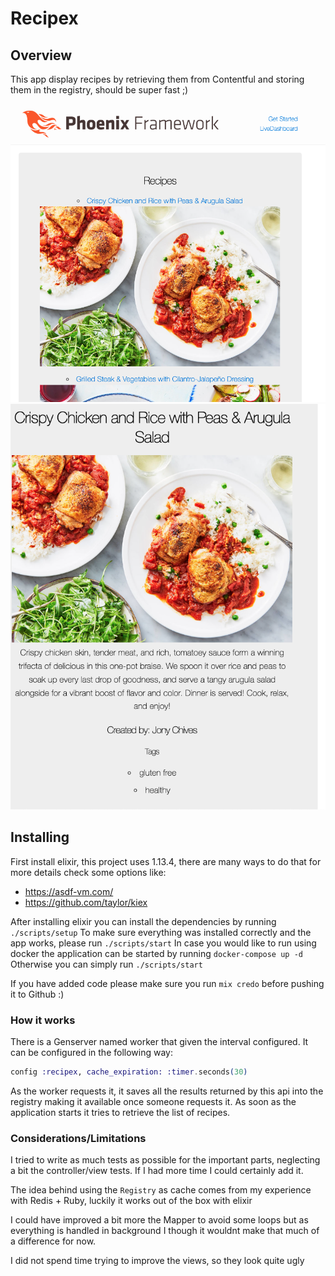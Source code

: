# Recipex

## Overview

This app display recipes by retrieving them from Contentful and storing them in the registry, should be super fast ;)

![Home](https://github.com/GabrielMalakias/recipex/blob/1855ca7f0d9b983515101faa7b99654a22a797be/images/home.png)
![Details](https://github.com/GabrielMalakias/recipex/blob/7956250cf6f28f1340b4f2e9c08b9b0ece3aedc3/images/details.png)

## Installing

First install elixir, this project uses 1.13.4, there are many ways to do that for more details check some options like:

- https://asdf-vm.com/
- https://github.com/taylor/kiex

After installing elixir you can install the dependencies by running `./scripts/setup`
To make sure everything was installed correctly and the app works, please run `./scripts/start`
In case you would like to run using docker the application can be started by running `docker-compose up -d`
Otherwise you can simply run `./scripts/start`

If you have added code please make sure you run `mix credo` before pushing it to Github :)

### How it works

There is a Genserver named worker that given the interval configured. It can be configured in the following way:
```elixir
config :recipex, cache_expiration: :timer.seconds(30)
```

As the worker requests it, it saves all the results returned by this api into the registry making it available once someone requests it. As soon as the application starts it tries to retrieve the list of recipes.

### Considerations/Limitations

I tried to write as much tests as possible for the important parts, neglecting a bit the controller/view tests. If I had more time I could certainly add it.

The idea behind using the `Registry` as cache comes from my experience with Redis + Ruby, luckily it works out of the box with elixir

I could have improved a bit more the Mapper to avoid some loops but as everything is handled in background I though it wouldnt make that much of a difference for now.

I did not spend time trying to improve the views, so they look quite ugly
